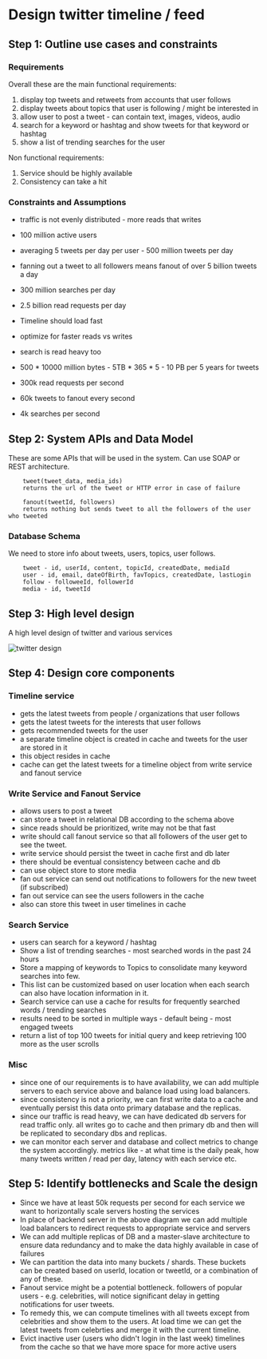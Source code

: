 
# Design twitter timeline / feed

## Step 1: Outline use cases and constraints

### Requirements

Overall these are the main functional requirements:

1. display top tweets and retweets from accounts that user follows
2. display tweets about topics that user is following / might be interested in
3. allow user to post a tweet - can contain text, images, videos, audio
4. search for a keyword or hashtag and show tweets for that keyword or hashtag
5. show a list of trending searches for the user

Non functional requirements:
1. Service should be highly available
2. Consistency can take a hit

### Constraints and Assumptions

* traffic is not evenly distributed - more reads that writes
* 100 million active users
* averaging 5 tweets per day per user - 500 million tweets per day
* fanning out a tweet to all followers means fanout of over 5 billion tweets a day
* 300 million searches per day
* 2.5 billion read requests per day
* Timeline should load fast
* optimize for faster reads vs writes
* search is read heavy too


* 500 * 10000 million bytes - 5TB * 365 * 5 - 10 PB per 5 years for tweets 
* 300k read requests per second
* 60k tweets to fanout every second
* 4k searches per second

## Step 2: System APIs and Data Model

These are some APIs that will be used in the system. Can use SOAP or REST architecture.

```
    tweet(tweet_data, media_ids)
    returns the url of the tweet or HTTP error in case of failure
    
    fanout(tweetId, followers)
    returns nothing but sends tweet to all the followers of the user who tweeted
```


### Database Schema

We need to store info about tweets, users, topics, user follows.
```
    tweet - id, userId, content, topicId, createdDate, mediaId
    user - id, email, dateOfBirth, favTopics, createdDate, lastLogin
    follow - followeeId, followerId
    media - id, tweetId
```

## Step 3: High level design

A high level design of twitter and various services

![twitter design](https://i.imgur.com/APhg4NZ.jpg)

## Step 4: Design core components

### Timeline service

* gets the latest tweets from people / organizations that user follows
* gets the latest tweets for the interests that user follows
* gets recommended tweets for the user
* a separate timeline object is created in cache and tweets for the user are stored in it
* this object resides in cache
* cache can get the latest tweets for a timeline object from write service and fanout service

### Write Service and Fanout Service

* allows users to post a tweet
* can store a tweet in relational DB according to the schema above
* since reads should be prioritized, write may not be that fast
* write should call fanout service so that all followers of the user get to see the tweet.
* write service should persist the tweet in cache first and db later
* there should be eventual consistency between cache and db
* can use object store to store media
* fan out service can send out notifications to followers for the new tweet (if subscribed)
* fan out service can see the users followers in the cache
* also can store this tweet in user timelines in cache

### Search Service

* users can search for a keyword / hashtag
* Show a list of trending searches - most searched words in the past 24 hours
* Store a mapping of keywords to Topics to consolidate many keyword searches into few.
* This list can be customized based on user location when each search can also have location information in it. 
* Search service can use a cache for results for frequently searched words / trending searches
* results need to be sorted in multiple ways - default being - most engaged tweets
* return a list of top 100 tweets for initial query and keep retrieving 100 more as the user scrolls

### Misc

* since one of our requirements is to have availability, we can add multiple servers to each service above and balance load using load balancers.
* since consistency is not a priority, we can first write data to a cache and eventually persist this data onto primary database and the replicas.
* since our traffic is read heavy, we can have dedicated db servers for read traffic only. all writes go to cache and then primary db and then will be replicated to secondary dbs and replicas.
* we can monitor each server and database and collect metrics to change the system accordingly. metrics like - at what time is the daily peak, how many tweets written / read per day, latency with each service etc. 

## Step 5: Identify bottlenecks and Scale the design

* Since we have at least 50k requests per second for each service we want to horizontally scale servers hosting the services
* In place of backend server in the above diagram we can add multiple load balancers to redirect requests to appropriate service and servers
* We can add multiple replicas of DB and a master-slave architecture to ensure data redundancy and to make the data highly available in case of failures
* We can partition the data into many buckets / shards. These buckets can be created based on userId, location or tweetId, or a combination of any of these.
* Fanout service might be a potential bottleneck. followers of popular users - e.g. celebrities, will notice significant delay in getting notifications for user tweets. 
* To remedy this, we can compute timelines with all tweets except from celebrities and show them to the users. At load time we can get the latest tweets from celebrties and merge it with the current timeline. 
* Evict inactive user (users who didn't login in the last week) timelines from the cache so that we have more space for more active users